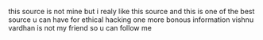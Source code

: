 this source is not mine but i  realy like this source and this is one of the best source u can have for ethical hacking
one more bonous information vishnu vardhan is not my friend so u can follow me
